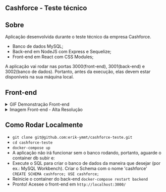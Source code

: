 ## Cashforce - Teste técnico

## Sobre
Aplicação desenvolvida durante o teste técnico da empresa Cashforce.
- Banco de dados MySQL;
- Back-end em NodeJS com Express e Sequelize;
- Front-end em React com CSS Modules;

A aplicação vai rodar nas portas 3000(front-end), 3001(back-end) e 3002(banco de dados). Portanto, antes da execução, elas devem estar disponíveis na sua máquina local.

## Front-end

<details>
  <summary>GIF Demonstração Front-end</summary>
  <img src="imgs/cashforce.gif" width="800px" >  
</details>

<details>
  <summary>Imagem Front-end - Alta Resolução</summary>
  <img src="imgs/cashforceTeste.png" width="800px" >  
</details>

## Como Rodar Localmente
- ``git clone git@github.com:erik-ymmt/cashforce-teste.git``
- ``cd cashforce-teste``
- ``docker-compose up``
- A aplicação não irá funcionar sem o banco rodando, portanto, aguarde o container db subir e:
- Execute o SQL para criar o banco de dados da maneira que desejar (por ex.: MySQL Workbench). Criar o Schema com o nome 'cashforce'
``CREATE SCHEMA cashforce;
USE cashforce;``
- Reinicie o container do back-end ``docker-compose restart backend``
- Pronto! Acesee o front-end em ``http://localhost:3000/``
